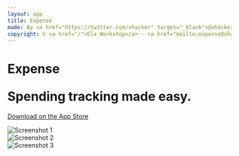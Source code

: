 ```yaml
---
layout: app
title: Expense
made: By <a href="https://twitter.com/xhacker" target="_blank">@xhacker</a> and <a href="https://twitter.com/aquarhead" target="_blank">@aquarhead</a>
copyright: © <a href="/">Ela Workshop</a> · <a href="mailto:expense@xhacker.im">Contact Us</a> · <a href="/images/expense/expense-press-kit.zip">Press Kit</a>
---
```


<style type="text/css">
h1 .sub {
    margin-bottom: 5px;
}
</style>

<h1>
    <p class="main">Expense</p>
    <p class="sub">Spending tracking made easy.</p>
</h1>

<a href="https://itunes.apple.com/app/expense-easy-expense-tracking/id1020335225?mt=8"><span class="app-store">Download on the App Store</span></a>

<div class="iPhone-6">
    <div class="carousel">
        <div>
            <img src="/images/expense/1.png" alt="Screenshot 1">
        </div>
        <div>
            <img src="/images/expense/2.png" alt="Screenshot 2">
        </div>
        <div>
            <img src="/images/expense/3.png" alt="Screenshot 3">
        </div>
    </div>
</div>
<!-- <div id="iOS" class="app">
    <div id="expense-icon" class="ios7-style-icon"></div>
</div> -->

<script type="text/javascript" src="//code.jquery.com/jquery-1.11.0.min.js"></script>
<script type="text/javascript" src="//code.jquery.com/jquery-migrate-1.2.1.min.js"></script>
<link rel="stylesheet" type="text/css" href="//cdn.jsdelivr.net/jquery.slick/1.5.7/slick.css"/>
<script type="text/javascript" src="//cdn.jsdelivr.net/jquery.slick/1.5.7/slick.min.js"></script>

<script type="text/javascript">
$(document).ready(function(){
  $('.carousel').slick({
    'autoplay': true,
    'arrows': false
  });
});
</script>
